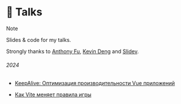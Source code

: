 # 👀 Talks

> [!NOTE]
> Slides & code for my talks.

Strongly thanks to [Anthony Fu](https://github.com/antfu), [Kevin Deng](https://github.com/sxzz)
and [Slidev](https://sli.dev).

###### 2024 

* [KeepAlive: Оптимизация производительности Vue приложений](2024-05-30/src)

* [Как Vite меняет правила игры](2024-12-04)
